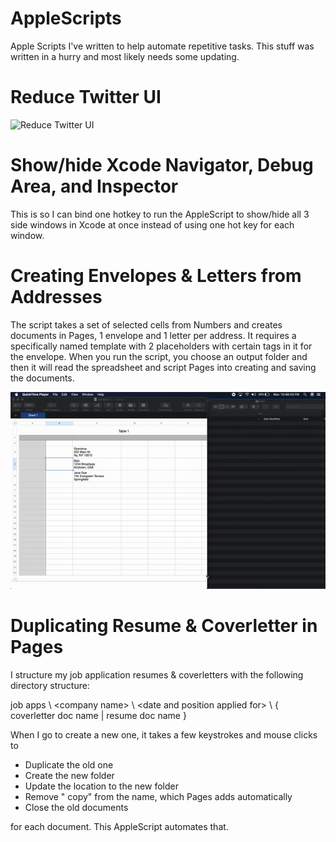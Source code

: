 # AppleScripts
Apple Scripts I've written to help automate repetitive tasks.  This stuff was written in a hurry and most likely needs some updating.

# Reduce Twitter UI

![Reduce Twitter UI](ReduceTwitterMovie.gif)

# Show/hide Xcode Navigator, Debug Area, and Inspector 

This is so I can bind one hotkey to run the AppleScript to show/hide all 3 side windows in Xcode at once instead of using one hot key for each window.

# Creating Envelopes & Letters from Addresses

The script takes a set of selected cells from Numbers and creates documents in Pages, 1 envelope and 1 letter per address.  It requires a specifically named template with 2 placeholders with certain tags in it for the envelope.  When you run the script, you choose an output folder and then it will read the spreadsheet and script Pages into creating and saving the documents.

![Demo of letter & envelope creation](LetterCreation.gif)

# Duplicating Resume & Coverletter in Pages

I structure my job application resumes & coverletters with the following directory structure:

job apps \ &lt;company name&gt; \ &lt;date and position applied for&gt; \ { coverletter doc name | resume doc name }
  
When I go to create a new one, it takes a few keystrokes and mouse clicks to 

* Duplicate the old one
* Create the new folder
* Update the location to the new folder
* Remove " copy" from the name, which Pages adds automatically
* Close the old documents
    
for each document.  This AppleScript automates that.
  

       
